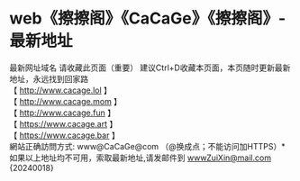 # web《擦擦阁》《CaCaGe》《擦擦阁》-最新地址
最新网址域名
请收藏此页面（重要） 建议Ctrl+D收藏本页面，本页随时更新最新地址，永远找到回家路
<br>
【 http://www.cacage.lol 】
<br>
【 http://www.cacage.mom 】
<br>
【 http://www.cacage.fun 】
<br>
【 https://www.cacage.art 】
<br>
【 https://www.cacage.bar 】
<br>
網站正确訪問方式: www@CaCaGe@com （@换成点；不能访问加HTTPS）*
<br>
如果以上地址均不可用，索取最新地址,请发邮件到 wwwZuiXin@mail.com  
{20240018}
